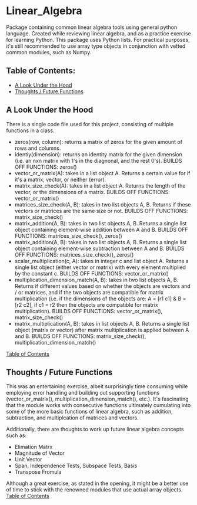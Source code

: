 # Linear_Algebra
Package containing common linear algebra tools using general python language. Created while reviewing linear algebra, and as a practice exercise for learning Python. This package uses Python lists. For practical purposes, it's still recommended to use array type objects in conjunction with vetted common modules, such as Numpy.

## Table of Contents:
- [A Look Under the Hood](#a-look-under-the-hood)
- [Thoughts / Future Functions](#thoughts-/-future-functions)

## A Look Under the Hood
There is a single code file used for this project, consisting of multiple functions in a class.
- zeros(row, column): returns a matrix of zeros for the given amount of rows and columns.
- identiy(dimension): returns an identity matrix for the given dimension (i.e. an nxn matrix with 1's in the diagnonal, and the rest 0's). BUILDS OFF FUNCTIONS: zeros()
- vector_or_matrix(A): takes in a list object A. Returns a certain value for if it's a matrix, vector, or neither (error).
- matrix_size_check(A): takes in a list object A. Returns the length of the vector, or the dimensions of a matrix. BUILDS OFF FUNCTIONS: vector_or_matrix()
- matrices_size_check(A, B): takes in two list objects A, B. Returns if these vectors or matrices are the same size or not. BUILDS OFF FUNCTIONS: matrix_size_check()
- matrix_addition(A, B): takes in two list objects A, B. Returns a single list object containing element-wise addition between A and B. BUILDS OFF FUNCTIONS: matrices_size_check(), zeros()
- matrix_addition(A, B): takes in two list objects A, B. Returns a single list object containing element-wise subtraction between A and B. BUILDS OFF FUNCTIONS: matrices_size_check(), zeros()
- scalar_multiplication(c, A): takes in integer c and list object A. Returns a single list object (either vector or matrix) with every element multiplied by the constant c. BUILDS OFF FUNCTIONS: vector_or_matrix()
- multiplication_dimension_match(A, B): takes in two list objects A, B. Returns if different values based on whether the objects are vectors and / or matrices, and if the two objects are compatible for matrix multiplication (i.e. if the dimensions of the objects are: A = [r1 c1] & B = [r2 c2], if c1 = r2 then the objects are compatible for matrix multiplication). BUILDS OFF FUNCTIONS: vector_or_matrix(), matrix_size_check()
- matrix_multiplication(A, B): takes in list objects A, B. Returns a single list object (matrix or vector) after matrix multiplication is applied between A and B. BUILDS OFF FUNCTIONS: matrix_size_check(), multiplication_dimension_match()

[Table of Contents](#table-of-contents)

## Thoughts / Future Functions
This was an entertaining exercise, albeit surprisingly time consuming while employing error handling and building out supporting functions (vector_or_matrix(), multiplication_dimension_match(), etc.). It's fascinating that the module works with consecutive functions ultimately cumulating into some of the more basic functions of linear algebra, such as addition, subtraction, and multiplcation of matrices and vectors.

Additionally, there are thoughts to work up future linear algebra concepts such as:
- Elimation Matrx
- Magnitude of Vector
- Unit Vector
- Span, Independence Tests, Subspace Tests, Basis
- Transpose Fromula

Although a great exercise, as stated in the opening, it might be a better use of time to stick with the renowned modules that use actual array objects.
[Table of Contents](#table-of-contents)

